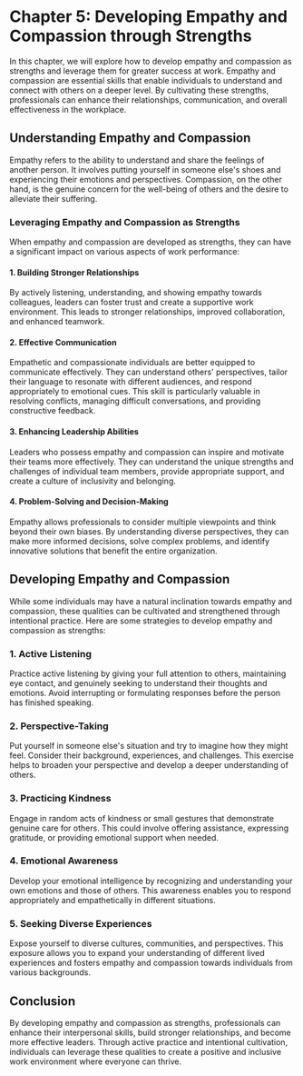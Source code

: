 Chapter 5: Developing Empathy and Compassion through Strengths
==============================================================

In this chapter, we will explore how to develop empathy and compassion as strengths and leverage them for greater success at work. Empathy and compassion are essential skills that enable individuals to understand and connect with others on a deeper level. By cultivating these strengths, professionals can enhance their relationships, communication, and overall effectiveness in the workplace.

Understanding Empathy and Compassion
------------------------------------

Empathy refers to the ability to understand and share the feelings of another person. It involves putting yourself in someone else's shoes and experiencing their emotions and perspectives. Compassion, on the other hand, is the genuine concern for the well-being of others and the desire to alleviate their suffering.

### Leveraging Empathy and Compassion as Strengths

When empathy and compassion are developed as strengths, they can have a significant impact on various aspects of work performance:

#### 1. Building Stronger Relationships

By actively listening, understanding, and showing empathy towards colleagues, leaders can foster trust and create a supportive work environment. This leads to stronger relationships, improved collaboration, and enhanced teamwork.

#### 2. Effective Communication

Empathetic and compassionate individuals are better equipped to communicate effectively. They can understand others' perspectives, tailor their language to resonate with different audiences, and respond appropriately to emotional cues. This skill is particularly valuable in resolving conflicts, managing difficult conversations, and providing constructive feedback.

#### 3. Enhancing Leadership Abilities

Leaders who possess empathy and compassion can inspire and motivate their teams more effectively. They can understand the unique strengths and challenges of individual team members, provide appropriate support, and create a culture of inclusivity and belonging.

#### 4. Problem-Solving and Decision-Making

Empathy allows professionals to consider multiple viewpoints and think beyond their own biases. By understanding diverse perspectives, they can make more informed decisions, solve complex problems, and identify innovative solutions that benefit the entire organization.

Developing Empathy and Compassion
---------------------------------

While some individuals may have a natural inclination towards empathy and compassion, these qualities can be cultivated and strengthened through intentional practice. Here are some strategies to develop empathy and compassion as strengths:

### 1. Active Listening

Practice active listening by giving your full attention to others, maintaining eye contact, and genuinely seeking to understand their thoughts and emotions. Avoid interrupting or formulating responses before the person has finished speaking.

### 2. Perspective-Taking

Put yourself in someone else's situation and try to imagine how they might feel. Consider their background, experiences, and challenges. This exercise helps to broaden your perspective and develop a deeper understanding of others.

### 3. Practicing Kindness

Engage in random acts of kindness or small gestures that demonstrate genuine care for others. This could involve offering assistance, expressing gratitude, or providing emotional support when needed.

### 4. Emotional Awareness

Develop your emotional intelligence by recognizing and understanding your own emotions and those of others. This awareness enables you to respond appropriately and empathetically in different situations.

### 5. Seeking Diverse Experiences

Expose yourself to diverse cultures, communities, and perspectives. This exposure allows you to expand your understanding of different lived experiences and fosters empathy and compassion towards individuals from various backgrounds.

Conclusion
----------

By developing empathy and compassion as strengths, professionals can enhance their interpersonal skills, build stronger relationships, and become more effective leaders. Through active practice and intentional cultivation, individuals can leverage these qualities to create a positive and inclusive work environment where everyone can thrive.

